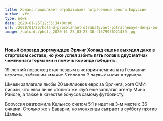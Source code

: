```yaml
---
title: Холанд продолжает отрабатывает потраченные деньги Боруссии
author: xfr
type: news
date: 2020-01-25T12:55:34+00:00
url: /2020/01/25/holand-prodolzhaet-otrabatyvaet-potrachennye-dengi-borussii/
image: /uploads/photo_2020-01-25_03-27-30-e1579956921439.jpg

---
```

**Новый форвард дортмундцев Эрлинг Холанд еще не выходил даже в стартовом составе, но уже успел забить пять голов в двух матчах чемпионата Германии и помочь команде победить.**

19-летний норвежец стал первым в истории чемпионата Германии игроком, забившим именно 5 голов за 2 первых матча в турнире.

Шмели заплатили якобы 20 миллионов евро за Эрлинга, хотя СМИ писали, что едва ли не столько же клуб еще заплатил агенту Мино Райоле, а также в качестве бонусов самому футболисту.

Боруссия разгромила Кельн со счетом 5:1 и идет на 3-м месте с 36 очками. Столько же у Баварии, но мюнхенцы сыграют в субботу против Шальке.